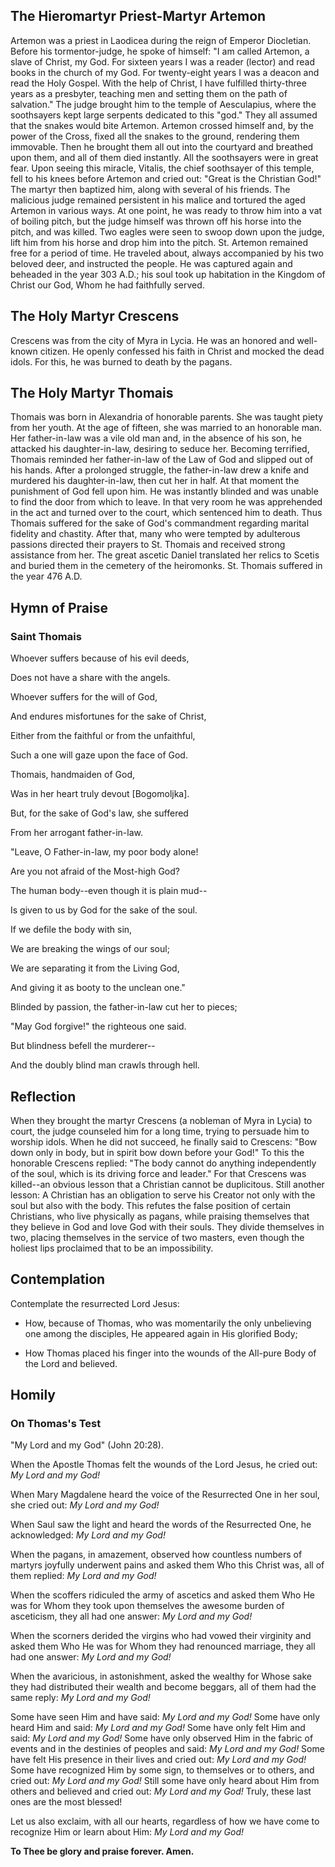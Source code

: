 ## The Hieromartyr Priest-Martyr Artemon

Artemon was a priest in Laodicea during the reign of Emperor Diocletian. Before his tormentor-judge, he spoke of himself: "I am called Artemon, a slave of Christ, my God. For sixteen years I was a reader (lector) and read books in the church of my God. For twenty-eight years I was a deacon and read the Holy Gospel. With the help of Christ, I have fulfilled thirty-three years as a presbyter, teaching men and setting them on the path of salvation." The judge brought him to the temple of Aesculapius, where the soothsayers kept large serpents dedicated to this "god." They all assumed that the snakes would bite Artemon. Artemon crossed himself and, by the power of the Cross, fixed all the snakes to the ground, rendering them immovable. Then he brought them all out into the courtyard and breathed upon them, and all of them died instantly. All the soothsayers were in great fear. Upon seeing this miracle, Vitalis, the chief soothsayer of this temple, fell to his knees before Artemon and cried out: "Great is the Christian God!" The martyr then baptized him, along with several of his friends. The malicious judge remained persistent in his malice and tortured the aged Artemon in various ways. At one point, he was ready to throw him into a vat of boiling pitch, but the judge himself was thrown off his horse into the pitch, and was killed. Two eagles were seen to swoop down upon the judge, lift him from his horse and drop him into the pitch. St. Artemon remained free for a period of time. He traveled about, always accompanied by his two beloved deer, and instructed the people. He was captured again and beheaded in the year 303 A.D.; his soul took up habitation in the Kingdom of Christ our God, Whom he had faithfully served.

## The Holy Martyr Crescens

Crescens was from the city of Myra in Lycia. He was an honored and well-known citizen. He openly confessed his faith in Christ and mocked the dead idols. For this, he was burned to death by the pagans.

## The Holy Martyr Thomais

Thomais was born in Alexandria of honorable parents. She was taught piety from her youth. At the age of fifteen, she was married to an honorable man. Her father-in-law was a vile old man and, in the absence of his son, he attacked his daughter-in-law, desiring to seduce her. Becoming terrified, Thomais reminded her father-in-law of the Law of God and slipped out of his hands. After a prolonged struggle, the father-in-law drew a knife and murdered his daughter-in-law, then cut her in half. At that moment the punishment of God fell upon him. He was instantly blinded and was unable to find the door from which to leave. In that very room he was apprehended in the act and turned over to the court, which sentenced him to death. Thus Thomais suffered for the sake of God's commandment regarding marital fidelity and chastity. After that, many who were tempted by adulterous passions directed their prayers to St. Thomais and received strong assistance from her. The great ascetic Daniel translated her relics to Scetis and buried them in the cemetery of the heiromonks. St. Thomais suffered in the year 476 A.D.

## Hymn of Praise

### Saint Thomais

Whoever suffers because of his evil deeds,

Does not have a share with the angels.

Whoever suffers for the will of God,

And endures misfortunes for the sake of Christ,

Either from the faithful or from the unfaithful,

Such a one will gaze upon the face of God.

Thomais, handmaiden of God,

Was in her heart truly devout [Bogomoljka].

But, for the sake of God's law, she suffered

From her arrogant father-in-law.

"Leave, O Father-in-law, my poor body alone!

Are you not afraid of the Most-high God?

The human body--even though it is plain mud--

Is given to us by God for the sake of the soul.

If we defile the body with sin,

We are breaking the wings of our soul;

We are separating it from the Living God,

And giving it as booty to the unclean one."

Blinded by passion, the father-in-law cut her to pieces;

"May God forgive!" the righteous one said.

But blindness befell the murderer--

And the doubly blind man crawls through hell.

## Reflection

When they brought the martyr Crescens (a nobleman of Myra in Lycia) to court, the judge counseled him for a long time, trying to persuade him to worship idols. When he did not succeed, he finally said to Crescens: "Bow down only in body, but in spirit bow down before your God!" To this the honorable Crescens replied: "The body cannot do anything independently of the soul, which is its driving force and leader." For that Crescens was killed--an obvious lesson that a Christian cannot be duplicitous. Still another lesson: A Christian has an obligation to serve his Creator not only with the soul but also with the body. This refutes the false position of certain Christians, who live physically as pagans, while praising themselves that they believe in God and love God with their souls. They divide themselves in two, placing themselves in the service of two masters, even though the holiest lips proclaimed that to be an impossibility.

## Contemplation

Contemplate the resurrected Lord Jesus:

- How, because of Thomas, who was momentarily the only unbelieving one among the disciples, He appeared again in His glorified Body;

- How Thomas placed his finger into the wounds of the All-pure Body of the Lord and believed.

## Homily

### On Thomas's Test

"My Lord and my God" (John 20:28).

When the Apostle Thomas felt the wounds of the Lord Jesus, he cried out: *My Lord and my God!*

When Mary Magdalene heard the voice of the Resurrected One in her soul, she cried out: *My Lord and my God!*

When Saul saw the light and heard the words of the Resurrected One, he acknowledged: *My Lord and my God!*

When the pagans, in amazement, observed how countless numbers of martyrs joyfully underwent pains and asked them Who this Christ was, all of them replied: *My Lord and my God!*

When the scoffers ridiculed the army of ascetics and asked them Who He was for Whom they took upon themselves the awesome burden of asceticism, they all had one answer: *My Lord and my God!*

When the scorners derided the virgins who had vowed their virginity and asked them Who He was for Whom they had renounced marriage, they all had one answer: *My Lord and my God!*

When the avaricious, in astonishment, asked the wealthy for Whose sake they had distributed their wealth and become beggars, all of them had the same reply: *My Lord and my God!*

Some have seen Him and have said: *My Lord and my God!* Some have only heard Him and said: *My Lord and my God!* Some have only felt Him and said: *My Lord and my God!* Some have only observed Him in the fabric of events and in the destinies of peoples and said: *My Lord and my God!* Some have felt His presence in their lives and cried out: *My Lord and my God!* Some have recognized Him by some sign, to themselves or to others, and cried out: *My Lord and my God!* Still some have only heard about Him from others and believed and cried out: *My Lord and my God!* Truly, these last ones are the most blessed!

Let us also exclaim, with all our hearts, regardless of how we have come to recognize Him or learn about Him: *My Lord and my God!*

**To Thee be glory and praise forever. Amen.**
